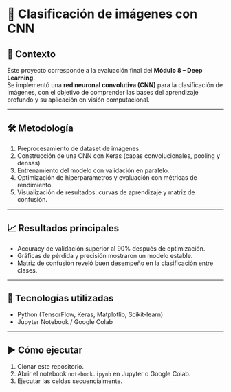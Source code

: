 # 🧠 Clasificación de imágenes con CNN

## 🎯 Contexto
Este proyecto corresponde a la evaluación final del **Módulo 8 – Deep Learning**.  
Se implementó una **red neuronal convolutiva (CNN)** para la clasificación de imágenes, con el objetivo de comprender las bases del aprendizaje profundo y su aplicación en visión computacional.

---

## 🛠️ Metodología
1. Preprocesamiento de dataset de imágenes.  
2. Construcción de una CNN con Keras (capas convolucionales, pooling y densas).  
3. Entrenamiento del modelo con validación en paralelo.  
4. Optimización de hiperparámetros y evaluación con métricas de rendimiento.  
5. Visualización de resultados: curvas de aprendizaje y matriz de confusión.

---

## 📈 Resultados principales
- Accuracy de validación superior al 90% después de optimización.  
- Gráficas de pérdida y precisión mostraron un modelo estable.  
- Matriz de confusión reveló buen desempeño en la clasificación entre clases.  

---

## 🧰 Tecnologías utilizadas
- Python (TensorFlow, Keras, Matplotlib, Scikit-learn)  
- Jupyter Notebook / Google Colab  

---

## ▶️ Cómo ejecutar
1. Clonar este repositorio.  
2. Abrir el notebook `notebook.ipynb` en Jupyter o Google Colab.  
3. Ejecutar las celdas secuencialmente.  
